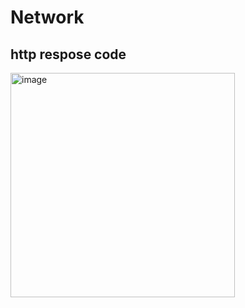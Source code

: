 # Network

## http respose code

<img width="359" alt="image" src="https://user-images.githubusercontent.com/13344830/231111581-88a22d49-09a1-4c16-bf1b-67d0993252f8.png">
